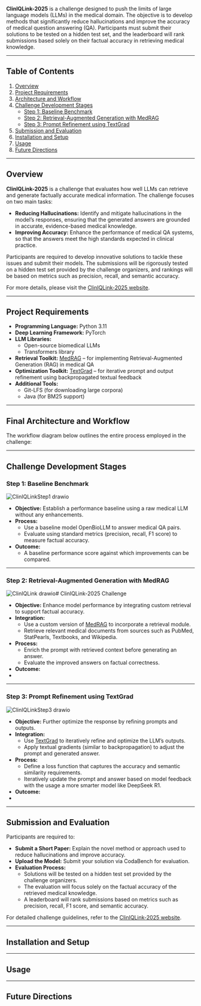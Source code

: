 **ClinIQLink-2025** is a challenge designed to push the limits of large language models (LLMs) in the medical domain. The objective is to develop methods that significantly reduce hallucinations and improve the accuracy of medical question answering (QA). Participants must submit their solutions to be tested on a hidden test set, and the leaderboard will rank submissions based solely on their factual accuracy in retrieving medical knowledge.

---

## Table of Contents

1. [Overview](#overview)  
2. [Project Requirements](#project-requirements)  
3. [Architecture and Workflow](#final-architecture-and-workflow)  
4. [Challenge Development Stages](#challenge-development-stages)  
    - [Step 1: Baseline Benchmark](#step-1-baseline-benchmark)  
    - [Step 2: Retrieval-Augmented Generation with MedRAG](#step-2-retrieval-augmented-generation-with-medrag)  
    - [Step 3: Prompt Refinement using TextGrad](#step-3-prompt-refinement-using-textgrad)  
5. [Submission and Evaluation](#submission-and-evaluation)  
6. [Installation and Setup](#installation-and-setup)  
7. [Usage](#usage)  
8. [Future Directions](#future-directions)  

---

## Overview

**ClinIQLink-2025** is a challenge that evaluates how well LLMs can retrieve and generate factually accurate medical information. The challenge focuses on two main tasks:

- **Reducing Hallucinations:** Identify and mitigate hallucinations in the model’s responses, ensuring that the generated answers are grounded in accurate, evidence-based medical knowledge.
- **Improving Accuracy:** Enhance the performance of medical QA systems, so that the answers meet the high standards expected in clinical practice.

Participants are required to develop innovative solutions to tackle these issues and submit their models. The submissions will be rigorously tested on a hidden test set provided by the challenge organizers, and rankings will be based on metrics such as precision, recall, and semantic accuracy.

For more details, please visit the [ClinIQLink-2025 website](https://brandonio-c.github.io/ClinIQLink-2025/).

---

## Project Requirements

- **Programming Language:** Python 3.11  
- **Deep Learning Framework:** PyTorch  
- **LLM Libraries:** 
  - Open-source biomedical LLMs 
  - Transformers library
- **Retrieval Toolkit:** [MedRAG](https://github.com/Teddy-XiongGZ/MedRAG) – for implementing Retrieval-Augmented Generation (RAG) in medical QA  
- **Optimization Toolkit:** [TextGrad](https://github.com/zou-group/textgrad) – for iterative prompt and output refinement using backpropagated textual feedback  
- **Additional Tools:**  
  - Git-LFS (for downloading large corpora)  
  - Java (for BM25 support)  

---

## Final Architecture and Workflow

The workflow diagram below outlines the entire process employed in the challenge:



---

## Challenge Development Stages

### Step 1: Baseline Benchmark
![ClinIQLinkStep1 drawio](https://github.com/user-attachments/assets/63b695a4-39bd-4c56-ac5c-346904ec1a5c)

- **Objective:** Establish a performance baseline using a raw medical LLM without any enhancements.
- **Process:**  
  - Use a baseline model OpenBioLLM to answer medical QA pairs.
  - Evaluate using standard metrics (precision, recall, F1 score) to measure factual accuracy.
- **Outcome:**  
  - A baseline performance score against which improvements can be compared.

---
### Step 2: Retrieval-Augmented Generation with MedRAG
![ClinIQLink drawio](https://github.com/user-attachments/assets/5f26d9ce-7768-4e56-a901-671e8f4bbd9e)# ClinIQLink-2025 Challenge

- **Objective:** Enhance model performance by integrating custom retrieval to support factual accuracy.
- **Integration:**  
  - Use a custom version of [MedRAG](https://github.com/Teddy-XiongGZ/MedRAG) to incorporate a retrieval module.
  - Retrieve relevant medical documents from sources such as PubMed, StatPearls, Textbooks, and Wikipedia.
- **Process:**  
  - Enrich the prompt with retrieved context before generating an answer.
  - Evaluate the improved answers on factual correctness.
- **Outcome:**  
-  

---

### Step 3: Prompt Refinement using TextGrad
![ClinIQLinkStep3 drawio](https://github.com/user-attachments/assets/926ef605-698f-47ae-a035-f29a8ea0fc95)
- **Objective:** Further optimize the response by refining prompts and outputs.
- **Integration:**  
  - Use [TextGrad](https://github.com/zou-group/textgrad) to iteratively refine and optimize the LLM’s outputs.
  - Apply textual gradients (similar to backpropagation) to adjust the prompt and generated answer.
- **Process:**  
  - Define a loss function that captures the accuracy and semantic similarity requirements.
  - Iteratively update the prompt and answer based on model feedback with the usage a more smarter model like DeepSeek R1.
- **Outcome:**  
-

---

## Submission and Evaluation

Participants are required to:
- **Submit a Short Paper:** Explain the novel method or approach used to reduce hallucinations and improve accuracy.
- **Upload the Model:** Submit your solution via CodaBench for evaluation.
- **Evaluation Process:**  
  - Solutions will be tested on a hidden test set provided by the challenge organizers.
  - The evaluation will focus solely on the factual accuracy of the retrieved medical knowledge.
  - A leaderboard will rank submissions based on metrics such as precision, recall, F1 score, and semantic accuracy.
  
For detailed challenge guidelines, refer to the [ClinIQLink-2025 website](https://brandonio-c.github.io/ClinIQLink-2025/).

---

## Installation and Setup



---

## Usage



---

## Future Directions


